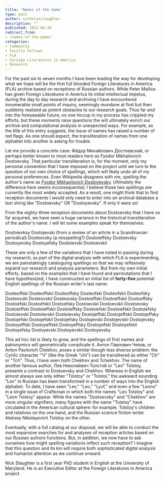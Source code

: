 ```yaml
---
title: 'Names of the Game'
type: post
author: nicholasslaughter
description: ""
published: 2012-04-16
redirect_from: 
- /names-of-the-game/
categories:
- Community
- Faculty Fellows
- FLA
- Foreign Literatures in America
- Research
---
```

For the past six to seven months I have been leading the way for developing what we hope will be the first full blooded Foreign Literatures in America (FLA) archive based on receptions of Russian authors. While Peter Mallios has given Foreign Literatures in America its initial intellectual impetus, during the day to day research and archiving I have encountered innumerable small points of inquiry, seemingly mundane at first but then suddenly realized as potent obstacles to our research goals. Thus far and into the foreseeable future, no one hiccup in my process has crippled my efforts, but these moments raise questions the will ultimately enrich our archive and computational analysis in unexpected ways. For example, as the title of this entry suggests, the issue of names has raised a number of red flags. As one should expect, the transliteration of names from one alphabet into another is asking for trouble.

Let me provide a concrete case: Фёдор Михайлович Достоевский, or perhaps better known to most readers here as Fyodor Mikhailovich Dostoevsky. That particular transliteration is, for the moment, only my personal convention that I have imposed on the project until we turn to the question of our own choice of spellings, which will likely undo all of my personal preferences. Even Wikipedia disagrees with me, spelling the author's name as [Fyodor Mikhaylovich Dostoyevsky](http://en.wikipedia.org/wiki/Dostoevsky). Ultimately the difference here seems inconsequential; I believe those two spellings are currently the most widely accepted. As a result, one might think that to find reception documents I would only need to enter into an archival database a text string like "Dostoevsky" OR "Dostoyevsky". If only it were so!

From the eighty-three reception documents about Dostoevsky that I have so far acquired, we have seen a huge variance in the historical transliteration of the author's name. I will let some examples speak for themselves:

Dostoievksy Dostojevski (from a review of an article in a Scandinavian periodical) Dosteovsky (a misspelling?) Dostoieffsky Dostoevsky Dostoyevsky Dostoyefsky Dostoievski Dostoevskii

These are only a few of the variations that I have noted in passing during my research; as part of the digital analysis with which FLA is experimenting, we are painstakingly cataloguing spellings so that we may reflexively expand our research and analysis parameters. But from my own initial efforts, based on the examples that I have found and permutations that I have hypothesized, I have constructed an initial list of **forty-five** potential English spellings of the Russian writer's last name:

Dosteoffski Dosteoffskii Dosteoffsky Dosteofski Dosteofskii Dosteofsky Dosteovski Dosteovskii Dosteovsky Dostoeffski Dostoeffskii Dostoeffsky Dostoefski Dostoefskii Dostoefsky Dostoevski Dostoevskii Dostoevsky Dostoieffski Dostoieffskii Dostoieffsky Dostoiefski Dostoiefskii Dostoiefsky Dostoievski Dostoievskii Dostoievsky Dostojeffski Dostojeffskii Dostojeffsky Dostojefski Dostojefskii Dostojefsky Dostojevski Dostojevskii Dostojevsky Dostoyeffski Dostoyeffskii Dostoyeffsky Dostoyefski Dostoyefskii Dostoyefsky Dostoyevski Dostoyevskii Dostoyevsky

This ad hoc list is likely to grow, and the spellings of first names and patronymics will geometrically complicate it. Антон Павлович Че́хов, or Anton Pavlovich Chekhov, poses a similar though less diverse problem: the Cyrilic character "Ч" (like the Greek "chi") can be translitered as either "Ch" or "Tch". Thus, I have seen both Chekhov and Tchekhov. The name of another famous author, Лев Никола́евич Толсто́й or "Leo" Tolstoy, presents a contrast to Dostoevsky and Chekhov. Whereas in English we almost always see only either "Tolstoy" or "Tolstoi," the awkward sounding "Lev" in Russian has been transformed in a number of ways into the English alphabet. To date, I have seen "Lev," "Leo," "Lyof," and even a few "Leons" in a single issue of Craftsman in which both the names "Leo Tolstoy" and "Leon Tolstoy" appear. While the names "Dostoevsky" and "Chekhov" are more singular signifiers, many figures with the name "Tolstoy" have circulated in the American cultural sphere: for example, Tolstoy's children and relatives on the one hand, and the Russian science fiction writer Aleksey Nikolayevich Tolstoy on the other.

Eventually, with a full catalog at our disposal, we will be able to conduct the most expansive searches for and analyses of reception articles based on our Russian authors functions. But, in addition, we now have to ask ourselves how might spelling variations inflect such reception? I imagine that this question and its kin will require both sophisticated digital analysis and humanist attention as we continue onward.

Nick Slaughter is a first year PhD student in English at the University of Maryland. He is an Executive Editor at the Foreign Literatures in America project.

